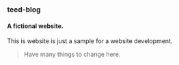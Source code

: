 ### teed-blog

#### A fictional website.

This is website is just a sample for a website development.

> Have many things to change here.
